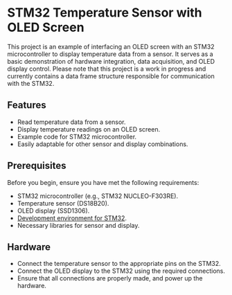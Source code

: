 # STM32 Temperature Sensor with OLED Screen

This project is an example of interfacing an OLED screen with an STM32 microcontroller to display temperature data from a sensor. It serves as a basic demonstration of hardware integration, data acquisition, and OLED display control. Please note that this project is a work in progress and currently contains a data frame structure responsible for communication with the STM32.

## Features

- Read temperature data from a sensor.
- Display temperature readings on an OLED screen.
- Example code for STM32 microcontroller.
- Easily adaptable for other sensor and display combinations.

## Prerequisites

Before you begin, ensure you have met the following requirements:

- STM32 microcontroller (e.g., STM32 NUCLEO-F303RE).
- Temperature sensor (DS18B20).
- OLED display (SSD1306).
- [Development environment for STM32]().
- Necessary libraries for sensor and display.

## Hardware

- Connect the temperature sensor to the appropriate pins on the STM32.
- Connect the OLED display to the STM32 using the required connections.
- Ensure that all connections are properly made, and power up the hardware.
